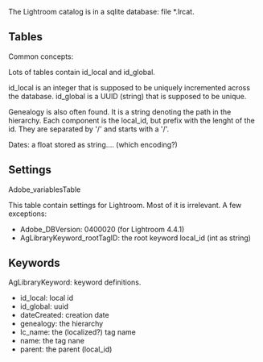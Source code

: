 The Lightroom catalog is in a sqlite database: file *.lrcat.


Tables
------

Common concepts:

Lots of tables contain id_local and id_global. 

id_local is an integer that is supposed to be uniquely incremented across the database.
id_global is a UUID (string) that is supposed to be unique.

Genealogy is also often found. It is a string denoting the path in the hierarchy. Each 
component is the local_id, but prefix with the lenght of the id. They are separated 
by '/' and starts with a '/'.

Dates: a float stored as string.... (which encoding?)

## Settings

Adobe_variablesTable

This table contain settings for Lightroom. Most of it is irrelevant. 
A few exceptions:

* Adobe_DBVersion: 0400020 (for Lightroom 4.4.1)
* AgLibraryKeyword_rootTagID: the root keyword local_id (int as string)

## Keywords

AgLibraryKeyword: keyword definitions.

* id_local: local id
* id_global: uuid
* dateCreated: creation date
* genealogy: the hierarchy
* lc_name: the (localized?) tag name
* name: the tag nane
* parent: the parent (local_id)

